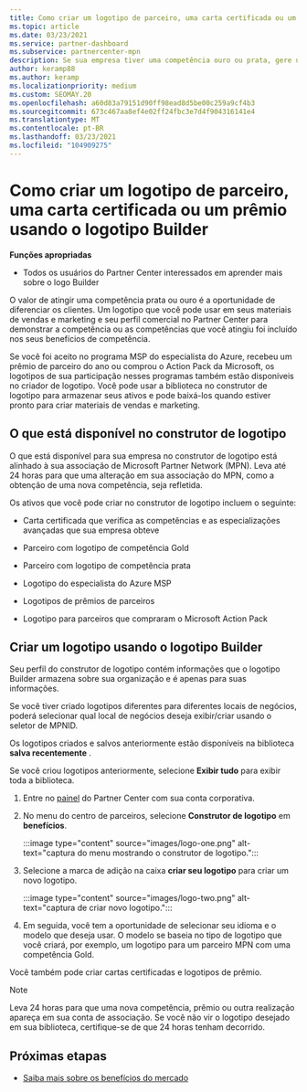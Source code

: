 ```yaml
---
title: Como criar um logotipo de parceiro, uma carta certificada ou um prêmio usando o logotipo Builder
ms.topic: article
ms.date: 03/23/2021
ms.service: partner-dashboard
ms.subservice: partnercenter-mpn
description: Se sua empresa tiver uma competência ouro ou prata, gere um logotipo personalizado para sua empresa ou solicite uma carta de verificação certificada personalizada usando a ferramenta de logotipo Builder no Partner Center.
author: keramp88
ms.author: keramp
ms.localizationpriority: medium
ms.custom: SEOMAY.20
ms.openlocfilehash: a60d83a79151d90ff98ead8d5be00c259a9cf4b3
ms.sourcegitcommit: 673c467aa8ef4e02ff24fbc3e7d4f904316141e4
ms.translationtype: MT
ms.contentlocale: pt-BR
ms.lasthandoff: 03/23/2021
ms.locfileid: "104909275"
---
```

# <a name="how-to-create-a-partner-logo-certified-letter-or-award-using-logo-builder"></a>Como criar um logotipo de parceiro, uma carta certificada ou um prêmio usando o logotipo Builder

**Funções apropriadas**

- Todos os usuários do Partner Center interessados em aprender mais sobre o logo Builder

O valor de atingir uma competência prata ou ouro é a oportunidade de diferenciar os clientes. Um logotipo que você pode usar em seus materiais de vendas e marketing e seu perfil comercial no Partner Center para demonstrar a competência ou as competências que você atingiu foi incluído nos seus benefícios de competência. 

Se você foi aceito no programa MSP do especialista do Azure, recebeu um prêmio de parceiro do ano ou comprou o Action Pack da Microsoft, os logotipos de sua participação nesses programas também estão disponíveis no criador de logotipo. Você pode usar a biblioteca no construtor de logotipo para armazenar seus ativos e pode baixá-los quando estiver pronto para criar materiais de vendas e marketing. 

## <a name="what-is-available-in-logo-builder"></a>O que está disponível no construtor de logotipo

O que está disponível para sua empresa no construtor de logotipo está alinhado à sua associação de Microsoft Partner Network (MPN). Leva até 24 horas para que uma alteração em sua associação do MPN, como a obtenção de uma nova competência, seja refletida.  

Os ativos que você pode criar no construtor de logotipo incluem o seguinte:

- Carta certificada que verifica as competências e as especializações avançadas que sua empresa obteve

- Parceiro com logotipo de competência Gold

- Parceiro com logotipo de competência prata

- Logotipo do especialista do Azure MSP

- Logotipos de prêmios de parceiros

- Logotipo para parceiros que compraram o Microsoft Action Pack

## <a name="create-a-logo-using-logo-builder"></a>Criar um logotipo usando o logotipo Builder

Seu perfil do construtor de logotipo contém informações que o logotipo Builder armazena sobre sua organização e é apenas para suas informações.

Se você tiver criado logotipos diferentes para diferentes locais de negócios, poderá selecionar qual local de negócios deseja exibir/criar usando o seletor de MPNID.

Os logotipos criados e salvos anteriormente estão disponíveis na biblioteca **salva recentemente** .

Se você criou logotipos anteriormente, selecione **Exibir tudo** para exibir toda a biblioteca.

1. Entre no [painel](https://partner.microsoft.com/dashboard) do Partner Center com sua conta corporativa.

1. No menu do centro de parceiros, selecione **Construtor de logotipo** em **benefícios**.
 
   :::image type="content" source="images/logo-one.png" alt-text="captura do menu mostrando o construtor de logotipo.":::

3. Selecione a marca de adição na caixa **criar seu logotipo** para criar um novo logotipo.

   :::image type="content" source="images/logo-two.png" alt-text="captura de criar novo logotipo.":::

4. Em seguida, você tem a oportunidade de selecionar seu idioma e o modelo que deseja usar. O modelo se baseia no tipo de logotipo que você criará, por exemplo, um logotipo para um parceiro MPN com uma competência Gold.

Você também pode criar cartas certificadas e logotipos de prêmio.

>[!NOTE]
>Leva 24 horas para que uma nova competência, prêmio ou outra realização apareça em sua conta de associação. Se você não vir o logotipo desejado em sua biblioteca, certifique-se de que 24 horas tenham decorrido.

## <a name="next-steps"></a>Próximas etapas

- [Saiba mais sobre os benefícios do mercado](mpn-learn-about-go-to-market-benefits.md)
